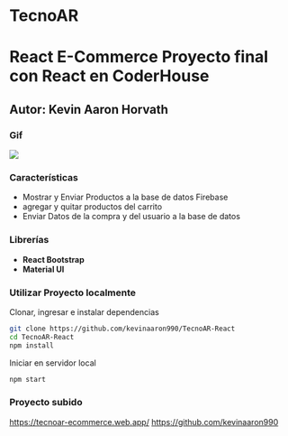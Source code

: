 # TecnoAR

# React E-Commerce Proyecto final con React en CoderHouse

## Autor: Kevin Aaron Horvath


### Gif
![](tecnoARdemo.gif)

### Características
- Mostrar y Enviar Productos a la base de datos Firebase
- agregar y quitar productos del carrito
- Enviar Datos de la compra y del usuario a la base de datos 

### Librerías
- **React Bootstrap** 
- **Material UI** 


### Utilizar Proyecto localmente
Clonar, ingresar e instalar dependencias
``` bash
git clone https://github.com/kevinaaron990/TecnoAR-React
cd TecnoAR-React
npm install
```
Iniciar en servidor local
``` bash
npm start
```
### Proyecto subido
https://tecnoar-ecommerce.web.app/
https://github.com/kevinaaron990
